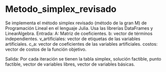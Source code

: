 # Metodo_simplex_revisado
Se implementa el método simplex revisado (método de la gran M) de Programación Lineal en el lenguaje Julia. Usa las librerías DataFrames y LinearAlgebra.
Entrada:
A: Matriz de coeficientes.
b: vector de términos independientes.
v_artificiales: vector de etiquetas de las variables artificiales.
c_a: vector de coeficientes de las variables artificiales.
costos: vector de costos de la función objetivo.

Salida:
Por cada iteración se tienen la tabla simplex, solución factible, punto factible, vector de variables libres, vector de variables básicas.

